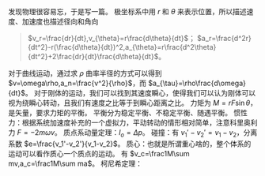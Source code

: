 发现物理很容易忘，于是写一篇。
极坐标系中用 $r$ 和 $\theta$ 来表示位置，所以描述速度、加速度也描述径向和角向
> $v_r=\frac{dr}{dt},v_{\theta}=r\frac{d\theta}{dt}$；
> $a_r=\frac{d^2r}{dt^2}-r(\frac{d\theta}{dt})^2,a_{\theta}=r\frac{d^2\theta}{dt^2}+2\frac{dr}{dt}\frac{d\theta}{dt}$。

对于曲线运动，通过求 $\rho$ 曲率半径的方式可以得到 $v=\omega\rho,a_n=\frac{v^2}{\rho}$，而 $a_{\tau}=\rho\frac{d\omega}{dt}$。
对于刚体的运动，我们可以找到其速度瞬心，使得我们可以认为刚体可以视为绕瞬心转动，且我们有速度之比等于到瞬心距离之比。
力矩为 $M=rF\sin \theta$，是矢量，要求力矩的平衡。
平衡分为稳定平衡、不稳定平衡、随遇平衡。
惯性力：根据系统加速度补充的一个虚拟力，平动转动的情形相对简单，注意科里奥利力 $F=-2m\omega v$。
质点系动量定理：$I_{o}=\Delta p$。
碰撞：有 $v_1'-v_2'=v_1-v_2$，分离系数 $e=\frac{v_1'-v_2'}{v_1-v_2}$。
质心：也就是所谓重心啥的，整个体系的运动可以看作质心一个质点的运动。
有 $v_c=\frac1M\sum mv,a_c=\frac1M\sum ma$。
柯尼希定理：
